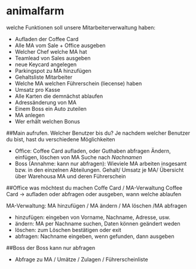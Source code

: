 # animalfarm

welche Funktionen soll unsere Mitarbeiterverwaltung haben: 
* Aufladen der Coffee Card
* Alle MA vom Sale + Office ausgeben
* Welcher Chef welche MA hat
* Teamlead von Sales ausgeben
* neue Keycard angelegen
* Parkingspot zu MA hinzufügen
* Gehaltsliste Mitarbeiter
* Welche MA welchen Führerschein (liecense) haben
* Umsatz pro Kasse
* Alle Karten die demnächst ablaufen
* Adressänderung von MA
* Einem Boss ein Auto zuteilen
* MA anlegen
* Wer erhält welchen Bonus

##Main aufrufen. 
Welcher Benutzer bis du? 
Je nachdem welcher Benutzer du bist, hast du verschiedene Möglichkeiten
* Office: Coffee Card aufladen, oder Guthaben abfragen
Ändern, einfügen, löschen von MA
Suche nach *Nachnamen* 
* Boss (Annahme: kann nur abfragen): Wieviele MA arbeiten insgesamt bzw. in den einzelnen Abteilungen. 
Gehalt/ Umsatz je MA/ Übersicht über Warehousa MA und deren Führerschein

##Office 
was möchtest du machen Coffe Card / MA-Verwaltung 
Coffee Card -> aufladen oder abfragen oder ausgeben, wann welche ablaufen

MA-Verwaltung: MA hinzufügen / MA ändern / MA löschen /MA abfragen
* hinzufügen: eingeben von Vorname, Nachname, Adresse, usw. 
* ändern: MA per Nachname suchen, Daten können geändert weden
* löschen: zum Löschen bestätigen oder exit
* abfragen: Nachname eingeben, wenn gefunden, dann ausgeben

##Boss
der Boss kann nur abfragen
* Abfrage zu MA / Umätze / Zulagen / Führerscheinliste 
